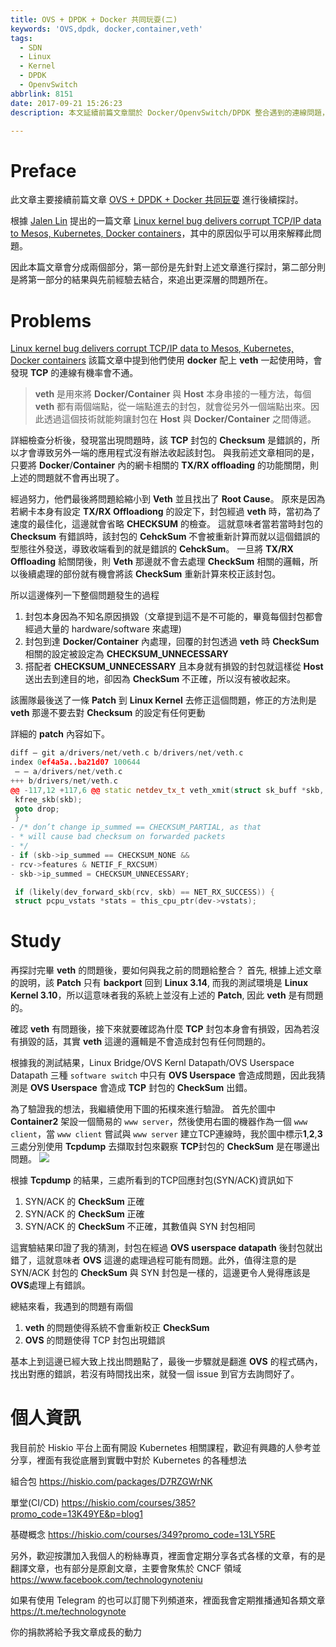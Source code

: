 ```yaml
---
title: OVS + DPDK + Docker 共同玩耍(二)
keywords: 'OVS,dpdk, docker,container,veth'
tags:
  - SDN
  - Linux
  - Kernel
  - DPDK
  - OpenvSwitch
abbrlink: 8151
date: 2017-09-21 15:26:23
description: 本文延續前篇文章關於 Docker/OpenvSwitch/DPDK 整合遇到的連線問題，此文章會專注於這個連線問題，從問題發生的原因到如何解決，以及該問題為什麼會在上述的組合中發生都進行一些研究與分析，雖然最後還沒有找到真正造成封包損壞的原因，但是至少也把問題範圍給縮小到 OpenvSwitch/DPDK 上.

---
```


# Preface

此文章主要接續前篇文章 [OVS + DPDK + Docker 共同玩耍](https://www.hwchiu.com/ovs-dpdk-docker.html#more) 進行後續探討。

根據 [Jalen Lin](https://www.facebook.com/jalen.lin.10?fref=ufi&pnref=story) 提出的一篇文章 [Linux kernel bug delivers corrupt TCP/IP data to Mesos, Kubernetes, Docker containers](
https://tech.vijayp.ca/linux-kernel-bug-delivers-corrupt-tcp-ip-data-to-mesos-kubernetes-docker-containers-4986f88f7a19)，其中的原因似乎可以用來解釋此問題。

因此本篇文章會分成兩個部分，第一部份是先針對上述文章進行探討，第二部分則是將第一部分的結果與先前經驗去結合，來追出更深層的問題所在。

# Problems

[Linux kernel bug delivers corrupt TCP/IP data to Mesos, Kubernetes, Docker containers](
https://tech.vijayp.ca/linux-kernel-bug-delivers-corrupt-tcp-ip-data-to-mesos-kubernetes-docker-containers-4986f88f7a19) 該篇文章中提到他們使用 **docker** 配上 **veth** 一起使用時，會發現 **TCP** 的連線有機率會不通。
>**veth** 是用來將 **Docker/Container** 與 **Host** 本身串接的一種方法，每個 **veth** 都有兩個端點，從一端點進去的封包，就會從另外一個端點出來。因此透過這個技術就能夠讓封包在 **Host** 與 **Docker/Container** 之間傳遞。

詳細檢查分析後，發現當出現問題時，該 **TCP** 封包的 **Checksum** 是錯誤的，所以才會導致另外一端的應用程式沒有辦法收起該封包。
與我前述文章相同的是，只要將 **Docker**/**Container** 內的網卡相關的 **TX/RX offloading** 的功能關閉，則上述的問題就不會再出現了。

經過努力，他們最後將問題給縮小到 **Veth** 並且找出了 **Root Cause**。
原來是因為若網卡本身有設定 **TX/RX Offloadiong** 的設定下，封包經過 **veth** 時，當初為了速度的最佳化，這邊就會省略 **CHECKSUM** 的檢查。
這就意味者當若當時封包的 **Checksum** 有錯誤時，該封包的 **CehckSum** 不會被重新計算而就以這個錯誤的型態往外發送，導致收端看到的就是錯誤的 **CehckSum**。
一旦將 **TX/RX Offloading** 給關閉後，則 **Veth** 那邊就不會去處理 **CheckSum** 相關的邏輯，所以後續處理的部份就有機會將該 **CheckSum** 重新計算來校正該封包。

所以這邊條列一下整個問題發生的過程
1. 封包本身因為不知名原因損毀（文章提到這不是不可能的，畢竟每個封包都會經過大量的 hardware/software 來處理)
2. 封包到達 **Docker/Container** 內處理，回覆的封包透過 **veth** 時 **CheckSum** 相關的設定被設定為 **CHECKSUM_UNNECESSARY**
3. 搭配者 **CHECKSUM_UNNECESSARY** 且本身就有損毀的封包就這樣從 **Host** 送出去到達目的地，卻因為 **CheckSum** 不正確，所以沒有被收起來。

該團隊最後送了一條 **Patch** 到 **Linux Kernel** 去修正這個問題，修正的方法則是 **veth** 那邊不要去對 **Checksum** 的設定有任何更動

詳細的 **patch** 內容如下。

```c++
diff — git a/drivers/net/veth.c b/drivers/net/veth.c
index 0ef4a5a..ba21d07 100644
 — — a/drivers/net/veth.c
+++ b/drivers/net/veth.c
@@ -117,12 +117,6 @@ static netdev_tx_t veth_xmit(struct sk_buff *skb, struct net_device *dev)
 kfree_skb(skb);
 goto drop;
 }
- /* don’t change ip_summed == CHECKSUM_PARTIAL, as that
- * will cause bad checksum on forwarded packets
- */
- if (skb->ip_summed == CHECKSUM_NONE &&
- rcv->features & NETIF_F_RXCSUM)
- skb->ip_summed = CHECKSUM_UNNECESSARY;

 if (likely(dev_forward_skb(rcv, skb) == NET_RX_SUCCESS)) {
 struct pcpu_vstats *stats = this_cpu_ptr(dev->vstats);
```

# Study

再探討完畢 **veth** 的問題後，要如何與我之前的問題給整合？
首先, 根據上述文章的說明，該 **Patch** 只有 **backport** 回到 **Linux 3.14**, 而我的測試環境是 **Linux Kernel 3.10**，所以這意味者我的系統上並沒有上述的 **Patch**, 因此 **veth** 是有問題的。

確認 **veth** 有問題後，接下來就要確認為什麼 **TCP** 封包本身會有損毀，因為若沒有損毀的話，其實 **veth** 這邊的邏輯是不會造成封包有任何問題的。

根據我的測試結果，Linux Bridge/OVS Kernl Datapath/OVS Userspace Datapath 三種 `software switch` 中只有 **OVS Userspace** 會造成問題，因此我猜測是 **OVS Userspace** 會造成 **TCP** 封包的 **CheckSum** 出錯。

為了驗證我的想法，我繼續使用下圖的拓樸來進行驗證。
首先於圖中 **Container2** 架設一個簡易的 `www server`，然後使用右圖的機器作為一個 `www client`，當 `www client` 嘗試與 `www server` 建立TCP連線時，我於圖中標示**1**,**2**,**3** 三處分別使用 **Tcpdump** 去擷取封包來觀察 **TCP**封包的 **CheckSum** 是在哪邊出問題。
![](https://i.imgur.com/d15wsP9.jpg)

根據 **Tcpdump** 的結果，三處所看到的TCP回應封包(SYN/ACK)資訊如下
1. SYN/ACK 的 **CheckSum** 正確
2. SYN/ACK 的 **CheckSum** 正確
3. SYN/ACK 的 **CheckSum** 不正確，其數值與 SYN 封包相同

這實驗結果印證了我的猜測，封包在經過 **OVS userspace datapath** 後封包就出錯了，這就意味者 **OVS** 這邊的處理過程可能有問題。此外，值得注意的是 SYN/ACK 封包的 **CheckSum** 與 SYN 封包是一樣的，這邊更令人覺得應該是**OVS**處理上有錯誤。

總結來看，我遇到的問題有兩個
1. **veth** 的問題使得系統不會重新校正 **CheckSum**
2. **OVS** 的問題使得 TCP 封包出現錯誤

基本上到這邊已經大致上找出問題點了，最後一步驟就是翻進 **OVS** 的程式碼內，找出對應的錯誤，若沒有時間找出來，就發一個 issue 到官方去詢問好了。

# 個人資訊
我目前於 Hiskio 平台上面有開設 Kubernetes 相關課程，歡迎有興趣的人參考並分享，裡面有我從底層到實戰中對於 Kubernetes 的各種想法

組合包
https://hiskio.com/packages/D7RZGWrNK

單堂(CI/CD)
https://hiskio.com/courses/385?promo_code=13K49YE&p=blog1

基礎概念
https://hiskio.com/courses/349?promo_code=13LY5RE

另外，歡迎按讚加入我個人的粉絲專頁，裡面會定期分享各式各樣的文章，有的是翻譯文章，也有部分是原創文章，主要會聚焦於 CNCF 領域
https://www.facebook.com/technologynoteniu

如果有使用 Telegram 的也可以訂閱下列頻道來，裡面我會定期推播通知各類文章
https://t.me/technologynote

你的捐款將給予我文章成長的動力
<script type="text/javascript" src="https://cdnjs.buymeacoffee.com/1.0.0/button.prod.min.js" data-name="bmc-button" data-slug="hwchiu" data-color="#000000" data-emoji=""  data-font="Cookie" data-text="Buy me a coffee" data-outline-color="#fff" data-font-color="#fff" data-coffee-color="#fd0" ></script>